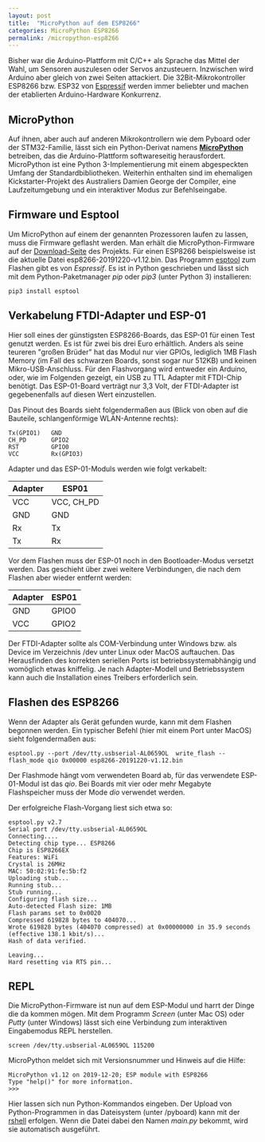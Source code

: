 ```yaml
---
layout: post
title:  "MicroPython auf dem ESP8266"
categories: MicroPython ESP8266
permalink: /micropython-esp8266
---
```


 Bisher war die Arduino-Plattform mit C/C++ als Sprache das Mittel der Wahl, um Sensoren auszulesen oder Servos anzusteuern. Inzwischen wird Arduino aber gleich von zwei Seiten attackiert. Die 32Bit-Mikrokontroller ESP8266 bzw. ESP32 von [Espressif](https://www.espressif.com/) werden immer beliebter und machen der etablierten Arduino-Hardware Konkurrenz.

## MicroPython
 Auf ihnen, aber auch auf anderen Mikrokontrollern wie dem Pyboard oder der STM32-Familie, lässt sich ein Python-Derivat namens [**MicroPython**](http://micropython.org/) betreiben, das die Arduino-Plattform softwareseitig herausfordert. MicroPython ist eine Python 3-Implementierung mit einem abgespeckten Umfang der Standardbibliotheken. Weiterhin  enthalten sind im ehemaligen Kickstarter-Projekt des Australiers Damien George der Compiler, eine Laufzeitumgebung und ein interaktiver Modus zur Befehlseingabe.

## Firmware und Esptool

Um MicroPython auf einem der genannten Prozessoren laufen zu lassen, muss die Firmware geflasht werden. Man erhält die MicroPython-Firmware auf der [Download-Seite](http://micropython.org/download) des Projekts. Für einen ESP8266 beispielsweise ist die aktuelle Datei esp8266-20191220-v1.12.bin. Das Programm [esptool](https://github.com/espressif/esptool) zum Flashen gibt es von *Espressif*. Es ist in Python geschrieben und lässt sich mit dem Python-Paketmanager *pip* oder *pip3* (unter Python 3) installieren:

    pip3 install esptool

## Verkabelung FTDI-Adapter und ESP-01

Hier soll eines der günstigsten ESP8266-Boards, das ESP-01 für einen Test genutzt werden. Es ist für zwei bis drei Euro erhältlich. Anders als seine teureren "großen Brüder" hat das Modul nur vier GPIOs, lediglich 1MB Flash Memory (im Fall des schwarzen Boards, sonst sogar nur 512KB) und keinen Mikro-USB-Anschluss. Für den Flashvorgang wird entweder ein Arduino, oder, wie im Folgenden gezeigt, ein USB zu TTL Adapter mit FTDI-Chip benötigt. Das ESP-01-Board verträgt nur 3,3 Volt, der FTDI-Adapter ist gegebenenfalls auf diesen Wert einzustellen.

Das Pinout des Boards sieht folgendermaßen aus (Blick von oben auf die Bauteile, schlangenförmige WLAN-Antenne rechts):

    Tx(GPIO1)   GND
    CH_PD       GPIO2
    RST         GPIO0
    VCC         Rx(GPIO3)

Adapter und das ESP-01-Moduls werden wie folgt verkabelt:

Adapter  |  ESP01
--|--
VCC  |  VCC, CH_PD
GND  |  GND
Rx  |  Tx
Tx  |  Rx


Vor dem Flashen muss der ESP-01 noch in den Bootloader-Modus versetzt werden. Das geschieht über zwei weitere Verbindungen, die nach dem Flashen aber wieder entfernt werden:


Adapter  |  ESP01
--|--
GND  |  GPIO0
VCC  |  GPIO2


Der FTDI-Adapter sollte als COM-Verbindung unter Windows bzw. als Device im Verzeichnis /dev unter Linux oder MacOS auftauchen. Das Herausfinden des korrekten seriellen Ports ist betriebssystemabhängig und womöglich etwas kniffelig. Je nach Adapter-Modell und Betriebssystem kann auch die Installation eines Treibers erforderlich sein.

## Flashen des ESP8266

Wenn der Adapter als Gerät gefunden wurde, kann mit dem Flashen begonnen werden. Ein typischer Befehl (hier mit einem Port unter MacOS) sieht folgendermaßen aus:

    esptool.py --port /dev/tty.usbserial-AL0659OL  write_flash --flash_mode qio 0x00000 esp8266-20191220-v1.12.bin

Der Flashmode hängt vom verwendeten Board ab, für das verwendete ESP-01-Modul ist das *qio*. Bei Boards mit vier oder mehr Megabyte Flashspeicher muss der Mode *dio* verwendet werden.

Der erfolgreiche Flash-Vorgang liest sich etwa so:

```
esptool.py v2.7
Serial port /dev/tty.usbserial-AL0659OL
Connecting....
Detecting chip type... ESP8266
Chip is ESP8266EX
Features: WiFi
Crystal is 26MHz
MAC: 50:02:91:fe:5b:f2
Uploading stub...
Running stub...
Stub running...
Configuring flash size...
Auto-detected Flash size: 1MB
Flash params set to 0x0020
Compressed 619828 bytes to 404070...
Wrote 619828 bytes (404070 compressed) at 0x00000000 in 35.9 seconds (effective 138.1 kbit/s)...
Hash of data verified.

Leaving...
Hard resetting via RTS pin...
```

## REPL

Die MicroPython-Firmware ist nun auf dem ESP-Modul und harrt der Dinge die da kommen mögen. Mit dem Programm *Screen* (unter Mac OS) oder *Putty* (unter Windows) lässt sich eine Verbindung zum interaktiven Eingabemodus REPL herstellen.

    screen /dev/tty.usbserial-AL0659OL 115200

MicroPython meldet sich mit Versionsnummer und Hinweis auf die Hilfe:

    MicroPython v1.12 on 2019-12-20; ESP module with ESP8266
    Type "help()" for more information.
    >>>

Hier lassen sich nun Python-Kommandos eingeben. Der Upload von Python-Programmen in das Dateisystem (unter /pyboard) kann mit der [rshell](https://github.com/dhylands/rshell) erfolgen. Wenn die Datei dabei den Namen *main.py* bekommt, wird sie automatisch ausgeführt.
